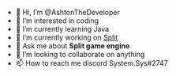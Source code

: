 - 👋 Hi, I’m @AshtonTheDeveloper
- 👀 I’m interested in coding
- 🌱 I’m currently learning Java 
- 🔭 I’m currently working on [Split](https://github.com/AshtonTheDeveloper/Split)
- 💬 Ask me about **Split game engine**
- 💞️ I’m looking to collaborate on anything
- 📫 How to reach me discord System.Sys#2747

<!---
AshtonTheDeveloper/AshtonTheDeveloper is a ✨ special ✨ repository because its `README.md` (this file) appears on your GitHub profile.
You can click the Preview link to take a look at your changes.
--->
